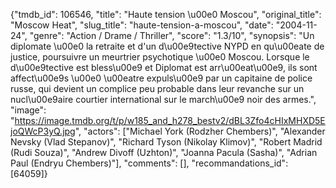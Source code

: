 {"tmdb_id": 106546, "title": "Haute tension \u00e0 Moscou", "original_title": "Moscow Heat", "slug_title": "haute-tension-a-moscou", "date": "2004-11-24", "genre": "Action / Drame / Thriller", "score": "1.3/10", "synopsis": "Un diplomate \u00e0 la retraite et d'un d\u00e9tective NYPD en qu\u00eate de justice, poursuivre un meurtrier psychotique \u00e0 Moscou. Lorsque le d\u00e9tective est bless\u00e9 et Diplomat est arr\u00eat\u00e9, ils sont affect\u00e9s \u00e0 \u00eatre expuls\u00e9 par un capitaine de police russe, qui devient un complice peu probable dans leur revanche sur un nucl\u00e9aire courtier international sur le march\u00e9 noir des armes.", "image": "https://image.tmdb.org/t/p/w185_and_h278_bestv2/dBL3Zfo4cHIxMHXD5EjoQWcP3yQ.jpg", "actors": ["Michael York (Rodzher Chembers)", "Alexander Nevsky (Vlad Stepanov)", "Richard Tyson (Nikolay Klimov)", "Robert Madrid (Rudi Souza)", "Andrew Divoff (Uzhton)", "Joanna Pacula (Sasha)", "Adrian Paul (Endryu Chembers)"], "comments": [], "recommandations_id": [64059]}